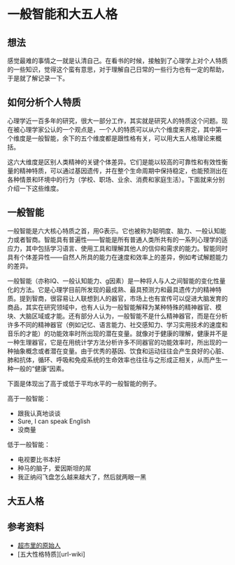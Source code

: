 # 一般智能和大五人格
## 想法
感觉最难的事情之一就是认清自己。在看书的时候，接触到了心理学上对个人特质的一些知识，觉得这个蛮有意思，对于理解自己日常的一些行为也有一定的帮助，于是就了解记录一下。

## 如何分析个人特质
心理学近一百多年的研究，很大一部分工作，其实就是研究人的特质这个问题。现在被心理学家公认的一个观点是，一个人的特质可以从六个维度来界定，其中第一个维度是一般智能，余下的五个维度都是跟性格有关，可以用大五人格理论来概括。

这六大维度是区别人类精神的关键个体差异。它们是能以较高的可靠性和有效性衡量的精神特质，可以通过基因遗传，并在整个生命周期中保持稳定，也能预测出在各种情景和环境中的行为（学校、职场、业余、消费和家庭生活）。下面就来分别介绍一下这些维度。

## 一般智能
一般智能是六大核心特质之首，用G表示。它也被称为聪明度、脑力、一般认知能力或者智商。智能具有普遍性——智能是所有普通人类所共有的一系列心理学的适应力，其中包括学习语言、使用工具和理解其他人的信仰和需求的能力。智能同时具有个体差异性——自然人所具的能力在速度和效率上的差异，例如考试解题能力的差异。

一般智能（亦称IQ、一般认知能力、g因素）是一种将人与人之间智能的变化性量化的方法。它是心理学目前所发现的最成熟、最具预测力和最具遗传力的精神特质。提到智商，很容易让人联想到人的器官，市场上也有宣传可以促进大脑发育的商品，其实在研究领域中，也有人认为一般智能解释为某种特殊的精神器官、模块、大脑区域或才能。还有部分人认为，一般智能不是什么精神器官，而是在分析许多不同的精神器官（例如记忆、语言能力、社交感知力、学习实用技术的速度和音乐的才能）的功能效率时所出现的潜在变量。就像对于健康的理解，健康并不是一种生理器官，它是在用统计学方法分析许多不同器官的功能效率时，所出现的一种抽象概念或者潜在变量。由于优秀的基因、饮食和运动往往会产生良好的心脏、肺和抗体，循环、呼吸和免疫系统的生命效率也往往与之形成正相关，从而产生一种一般的“健康”因素。

下面是体现出了高于或低于平均水平的一般智能的例子。

高于一般智能：

- 跟我认真地谈谈
- Sure, I can speak English
- 没商量

低于一般智能：

- 电视要比书本好
- 种马的脑子，爱因斯坦的屌
- 我正纳闷飞盘怎么越来越大了，然后就两眼一黑


## 大五人格

## 参考资料
- [超市里的原始人][url-book]
- [五大性格特质][url-wiki]

<!-- 参考资料 -->
[url-book]:https://book.douban.com/subject/26938700/
[url-book]:https://zh.wikipedia.org/wiki/%E4%BA%94%E5%A4%A7%E6%80%A7%E6%A0%BC%E7%89%B9%E8%B4%A8


